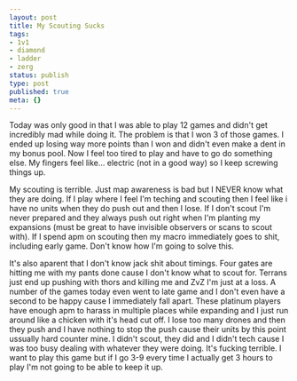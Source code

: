 ```yaml
---
layout: post
title: My Scouting Sucks
tags:
- 1v1
- diamond
- ladder
- zerg
status: publish
type: post
published: true
meta: {}
---
```

<p>Today was only good in that I was able to play 12 games and didn't get incredibly mad while doing it. The problem is that I won 3 of those games. I ended up losing way more points than I won and didn't even make a dent in my bonus pool. Now I feel too tired to play and have to go do something else. My fingers feel like... electric (not in a good way) so I keep screwing things up.</p><p>My scouting is terrible. Just map awareness is bad but I NEVER know what they are doing. If I play where I feel I'm teching and scouting then I feel like i have no units when they do push out and then I lose. If I don't scout I'm never prepared and they always push out right when I'm planting my expansions (must be great to have invisible observers or scans to scout with). If I spend apm on scouting then my macro immediately goes to shit, including early game. Don't know how I'm going to solve this.</p><p>It's also aparent that I don't know jack shit about timings. Four gates are hitting me with my pants done cause I don't know what to scout for. Terrans just end up pushing with thors and killing me and ZvZ I'm just at a loss. A number of the games today even went to late game and I don't even have a second to be happy cause I immediately fall apart. These platinum players have enough apm to harass in multiple places while expanding and I just run around like a chicken with it's head cut off. I lose too many drones and then they push and I have nothing to stop the push cause their units by this point ussually hard counter mine. I didn't scout, they did and I didn't tech cause I was too busy dealing with whatever they were doing. It's fucking terrible. I want to play this game but if I go 3-9 every time I actually get 3 hours to play I'm not going to be able to keep it up.</p>
